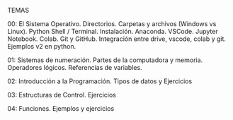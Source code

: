 TEMAS

00: El Sistema Operativo. Directorios. Carpetas y archivos (Windows vs Linux). Python Shell / Terminal. Instalación. Anaconda. VSCode. Jupyter Notebook. Colab. Git y GitHub. Integración entre drive, vscode, colab y git. Ejemplos v2 en python.

01: Sistemas de numeración. Partes de la computadora y memoria. Operadores lógicos. Referencias de variables.

02: Introducción a la Programación. Tipos de datos y Ejercicios

03: Estructuras de Control. Ejercicios

04: Funciones. Ejemplos y ejercicios
